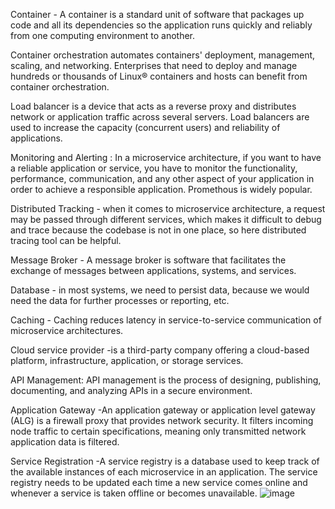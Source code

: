 Container - A container is a standard unit of software that packages up code and all its dependencies so the application runs quickly and reliably from one computing environment to another.

Container orchestration automates containers' deployment, management, scaling, and networking. Enterprises that need to deploy and manage hundreds or thousands of Linux® containers and hosts can benefit from container orchestration.

Load balancer is a device that acts as a reverse proxy and distributes network or application traffic across several servers.
Load balancers are used to increase the capacity (concurrent users) and reliability of applications. 
 
Monitoring and Alerting : In a microservice architecture, if you want to have a reliable application or service, you have to monitor the functionality, performance, communication, and any other aspect of your application in order to achieve a responsible application. Promethous is widely popular.

Distributed Tracking - when it comes to microservice architecture, a request may be passed through different services, which makes it difficult to debug and trace because the codebase is not in one place, so here distributed tracing tool can be helpful.

Message Broker - A message broker is software that facilitates the exchange of messages between applications, systems, and services.

Database - in most systems, we need to persist data, because we would need the data for further processes or reporting, etc.


Caching - Caching reduces latency in service-to-service communication of microservice architectures.

Cloud service provider -is a third-party company offering a cloud-based platform, infrastructure, application, or storage services.

API Management: API management is the process of designing, publishing, documenting, and analyzing APIs in a secure environment. 

Application Gateway -An application gateway or application level gateway (ALG) is a firewall proxy that provides network security. It filters incoming node traffic to certain specifications, meaning only transmitted network application data is filtered.

Service Registration -A service registry is a database used to keep track of the available instances of each microservice in an application. The service registry needs to be updated each time a new service comes online and whenever a service is taken offline or becomes unavailable.
![image](https://user-images.githubusercontent.com/25122597/207367475-9357b777-8ac6-4dce-97bc-aa95780f186d.png)
